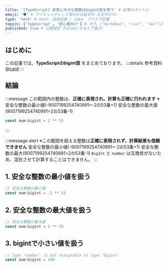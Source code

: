 ```yaml
---
title: '[TypeScript] 非常に大きな整数はbigint型を使う' # 記事のタイトル
emoji: '🛡' # アイキャッチとして使われる絵文字（1文字だけ）
type: 'tech' # tech: 技術記事 / idea: アイデア記事
topics: ['typescript', '初心者向け'] # タグ。["markdown", "rust", "aws"]のように指定する
published: true # 公開設定（falseにすると下書き）
---
```


## はじめに
この記事では、**TypeScriptのbigint型** をまとめております。
:::details 参考資料
@[card](https://www.oreilly.co.jp/books/9784873119045/)
:::

## 結論

:::message
この範囲内の整数は、**正確に表現され、計算も正確に行われます**
※安全な整数の最小値(-9007199254740991=-2の53乗+1) 安全な整数の最大値(9007199254740991=2の53乗-1)
```ts
const num:bigint = 2 ** 53
```
:::

:::message alert
※この範囲を超える整数は**正確に表現されず、計算結果も信頼できません**
安全な整数の最小値(-9007199254740991=-2の53乗+1) 安全な整数の最大(9007199254740991=2の53乗-1)
`BigInt` と `number` は互換性がないため、混在させて計算することはできません。
:::

## 1. 安全な整数の最小値を扱う
```ts
// 安全な整数の最小値
const num:bigint = -2 ** 53
```

## 2. 安全な整数の最大値を扱う
```ts
// 安全な整数の最大値
const num:bigint = 2 ** 53
```

## 3. bigintで小さい値を扱う

```ts
// Type 'number' is not assignable to type 'bigint'.
const num:bigint = 100
```
